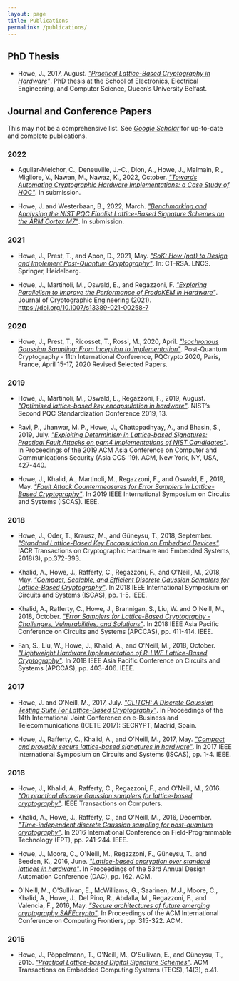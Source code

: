 ```yaml
---
layout: page
title: Publications
permalink: /publications/
---
```


## PhD Thesis
*	Howe, J., 2017, August. [*"Practical Lattice-Based Cryptography in Hardware"*](files/thesis.pdf). PhD thesis at the School of Electronics, Electrical Engineering, and Computer Science, Queen’s University Belfast.

## Journal and Conference Papers
This may not be a comprehensive list.
See [*Google Scholar*](https://scholar.google.co.uk/citations?user=LItUNn4AAAAJ&hl=en) for up-to-date and complete publications.

### 2022
* Aguilar-Melchor, C., Deneuville, J.-C., Dion, A., Howe, J., Malmain, R., Migliore, V., Nawan, M., Nawaz, K., 2022, October. [*"Towards Automating Cryptographic Hardware Implementations: a Case Study of HQC"*](https://eprint.iacr.org/2022/1425.pdf). In submission.

* Howe, J. and Westerbaan, B., 2022, March. [*"Benchmarking and Analysing the NIST PQC Finalist Lattice-Based Signature Schemes on the ARM Cortex M7"*](https://eprint.iacr.org/2022/405.pdf). In submission.

### 2021
* Howe, J., Prest, T., and Apon, D., 2021, May. [*"SoK: How (not) to Design and Implement Post-Quantum Cryptography"*](https://eprint.iacr.org/2021/462.pdf). In: CT-RSA. LNCS. Springer, Heidelberg.

* Howe, J., Martinoli, M., Oswald, E., and Regazzoni, F. [*"Exploring Parallelism to Improve the Performance of FrodoKEM in Hardware"*](files/Howe2021_Article_ExploringParallelismToImproveT.pdf). Journal of Cryptographic Engineering (2021). https://doi.org/10.1007/s13389-021-00258-7

### 2020
* Howe, J., Prest, T., Ricosset, T., Rossi, M., 2020, April. [*"Isochronous Gaussian Sampling: From Inception to Implementation"*](https://eprint.iacr.org/2019/1411.pdf). Post-Quantum Cryptography - 11th International Conference, PQCrypto 2020, Paris, France, April 15-17, 2020 Revised Selected Papers.

### 2019
* Howe, J., Martinoli, M., Oswald, E., Regazzoni, F., 2019, August. [*"Optimised lattice-based key encapsulation in hardware"*](https://csrc.nist.gov/CSRC/media/Events/Second-PQC-Standardization-Conference/documents/accepted-papers/howe-optimised-lattice-based.pdf). NIST’s Second PQC Standardization Conference 2019, 13.

* Ravi, P., Jhanwar, M. P., Howe, J., Chattopadhyay, A., and Bhasin, S., 2019, July. [*"Exploiting Determinism in Lattice-based Signatures: Practical Fault Attacks on pqm4 Implementations of NIST Candidates"*](https://eprint.iacr.org/2019/769.pdf). In Proceedings of the 2019 ACM Asia Conference on Computer and Communications Security (Asia CCS '19). ACM, New York, NY, USA, 427-440.

* Howe, J., Khalid, A., Martinoli, M., Regazzoni, F., and Oswald, E., 2019, May. [*"Fault Attack Countermeasures for Error Samplers in Lattice-Based Cryptography"*](https://eprint.iacr.org/2019/206.pdf). In 2019 IEEE International Symposium on Circuits and Systems (ISCAS). IEEE.

### 2018
*	Howe, J., Oder, T., Krausz, M., and Güneysu, T., 2018, September. [*"Standard Lattice-Based Key Encapsulation on Embedded Devices"*](https://tches.iacr.org/index.php/TCHES/article/view/7279). IACR Transactions on Cryptographic Hardware and Embedded Systems, 2018(3), pp.372-393.

*	Khalid, A., Howe, J., Rafferty, C., Regazzoni, F., and O'Neill, M., 2018, May. [*"Compact, Scalable, and Efficient Discrete Gaussian Samplers for Lattice-Based Cryptography"*](https://eprint.iacr.org/2018/265.pdf). In 2018 IEEE International Symposium on Circuits and Systems (ISCAS), pp. 1-5. IEEE.

* Khalid, A., Rafferty, C., Howe, J., Brannigan, S., Liu, W. and O'Neill, M., 2018, October. [*"Error Samplers for Lattice-Based Cryptography - Challenges, Vulnerabilities, and Solutions"*](https://ieeexplore.ieee.org/document/8605725). In 2018 IEEE Asia Pacific Conference on Circuits and Systems (APCCAS), pp. 411-414. IEEE.

* Fan, S., Liu, W., Howe, J., Khalid, A., and O'Neill, M., 2018, October. [*"Lightweight Hardware Implementation of R-LWE Lattice-Based Cryptography"*](https://ieeexplore.ieee.org/abstract/document/8605630). In 2018 IEEE Asia Pacific Conference on Circuits and Systems (APCCAS), pp. 403-406. IEEE.

### 2017
*	Howe, J. and O’Neill, M., 2017, July. [*"GLITCH: A Discrete Gaussian Testing Suite For Lattice-Based Cryptography"*](https://eprint.iacr.org/2017/438). In Proceedings of the 14th International Joint Conference on e-Business and Telecommunications (ICETE 2017): SECRYPT, Madrid, Spain.

*	Howe, J., Rafferty, C., Khalid, A., and O'Neill, M., 2017, May. [*"Compact and provably secure lattice-based signatures in hardware"*](https://ieeexplore.ieee.org/abstract/document/8050566/). In 2017 IEEE International Symposium on Circuits and Systems (ISCAS), pp. 1-4. IEEE.

### 2016
*	Howe, J., Khalid, A., Rafferty, C., Regazzoni, F., and O'Neill, M., 2016. [*"On practical discrete Gaussian samplers for lattice-based cryptography"*](https://ieeexplore.ieee.org/abstract/document/7792671/). IEEE Transactions on Computers.

*	Khalid, A., Howe, J., Rafferty, C., and O'Neill, M., 2016, December. [*"Time-independent discrete Gaussian sampling for post-quantum cryptography"*](https://ieeexplore.ieee.org/abstract/document/7929543/). In 2016 International Conference on Field-Programmable Technology (FPT), pp. 241-244. IEEE.

*	Howe, J., Moore, C., O'Neill, M., Regazzoni, F., Güneysu, T., and Beeden, K., 2016, June. [*"Lattice-based encryption over standard lattices in hardware"*](https://dl.acm.org/citation.cfm?id=2898037). In Proceedings of the 53rd Annual Design Automation Conference (DAC), pp. 162. ACM.

*	O'Neill, M., O'Sullivan, E., McWilliams, G., Saarinen, M.J., Moore, C., Khalid, A., Howe, J., Del Pino, R., Abdalla, M., Regazzoni, F., and Valencia, F., 2016, May. [*"Secure architectures of future emerging cryptography SAFEcrypto"*](https://dl.acm.org/citation.cfm?id=2907756). In Proceedings of the ACM International Conference on Computing Frontiers, pp. 315-322. ACM.

### 2015

*	Howe, J., Pöppelmann, T., O'Neill, M., O'Sullivan, E., and Güneysu, T., 2015. [*"Practical Lattice-based Digital Signature Schemes"*](https://dl.acm.org/citation.cfm?id=2724713). ACM Transactions on Embedded Computing Systems (TECS), 14(3), p.41.


